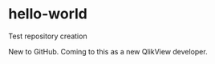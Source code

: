 hello-world
===========

Test repository creation

New to GitHub.  Coming to this as a new QlikView developer.
